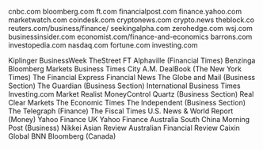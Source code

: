 cnbc.com
bloomberg.com
ft.com
financialpost.com
finance.yahoo.com
marketwatch.com
coindesk.com
cryptonews.com
crypto.news
theblock.co
reuters.com/business/finance/
seekingalpha.com
zerohedge.com
wsj.com
businessinsider.com
economist.com/finance-and-economics
barrons.com
investopedia.com
nasdaq.com
fortune.com
investing.com

Kiplinger
BusinessWeek
TheStreet
FT Alphaville (Financial Times)
Benzinga
Bloomberg Markets
Business Times
City A.M.
DealBook (The New York Times)
The Financial Express
Financial News
The Globe and Mail (Business Section)
The Guardian (Business Section)
International Business Times
Investing.com
Market Realist
MoneyControl
Quartz (Business Section)
Real Clear Markets
The Economic Times
The Independent (Business Section)
The Telegraph (Finance)
The Fiscal Times
U.S. News & World Report (Money)
Yahoo Finance UK
Yahoo Finance Australia
South China Morning Post (Business)
Nikkei Asian Review
Australian Financial Review
Caixin Global
BNN Bloomberg (Canada)